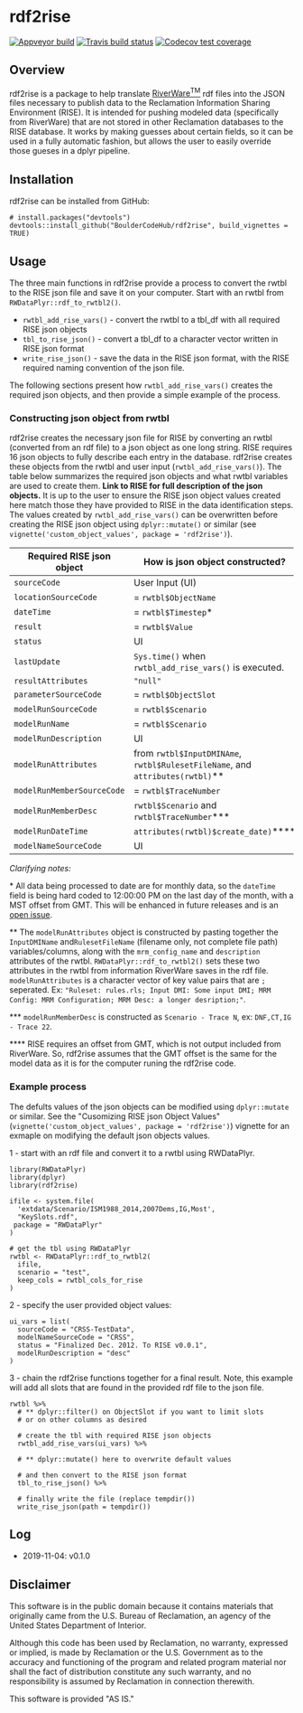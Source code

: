 rdf2rise
========================

<!-- badges: start -->
[![Appveyor build](https://ci.appveyor.com/api/projects/status/580nvuavt8c7mnar?svg=true)](https://ci.appveyor.com/project/rabutler-usbr/rdf2rise-63aa8) [![Travis build status](https://travis-ci.org/BoulderCodeHub/rdf2rise.svg?branch=master)](https://travis-ci.org/BoulderCodeHub/rdf2rise)  [![Codecov test coverage](https://codecov.io/gh/BoulderCodeHub/rdf2rise/branch/master/graph/badge.svg)](https://codecov.io/gh/BoulderCodeHub/rdf2rise?branch=master)
<!-- badges: end -->


## Overview

rdf2rise is a package to help translate [RiverWare<sup>TM</sup>](http://www.riverware.org) rdf files into the JSON files necessary to publish data to the Reclamation Information Sharing Environment (RISE). It is intended for pushing modeled data (specifically from RiverWare) that are not stored in other Reclamation databases to the RISE database. It works by making guesses about certain fields, so it can be used in a fully automatic fashion, but allows the user to easily override those gueses in a dplyr pipeline. 

## Installation

rdf2rise can be installed from GitHub:

```
# install.packages("devtools")
devtools::install_github("BoulderCodeHub/rdf2rise", build_vignettes = TRUE)
```

## Usage

The three main functions in rdf2rise provide a process to convert the rwtbl to the RISE json file and save it on your computer. Start with an rwtbl from `RWDataPlyr::rdf_to_rwtbl2()`.

- `rwtbl_add_rise_vars()` - convert the rwtbl to a tbl_df with all required RISE json objects
- `tbl_to_rise_json()` - convert a tbl_df to a character vector written in RISE json format
- `write_rise_json()` - save the data in the RISE json format, with the RISE required naming convention of the json file. 

The following sections present how `rwtbl_add_rise_vars()` creates the required json objects, and then provide a simple example of the process.

### Constructing json object from rwtbl

rdf2rise creates the necessary json file for RISE by converting an rwtbl (converted from an rdf file) to a json object as one long string. RISE requires 16 json objects to fully describe each entry in the database. rdf2rise creates these objects from the rwtbl and user input (`rwtbl_add_rise_vars()`). The table below summarizes the required json objects and what rwtbl variables are used to create them. **Link to RISE for full description of the json objects.** It is up to the user to ensure the RISE json object values created here match those they have provided to RISE in the data identification steps. The values created by `rwtbl_add_rise_vars()` can be overwritten before creating the RISE json object using `dplyr::mutate()` or similar (see `vignette('custom_object_values', package = 'rdf2rise')`).

| Required RISE json object | How is json object constructed? |
| --- | --- |
| `sourceCode` | User Input (UI) |
| `locationSourceCode` | = `rwtbl$ObjectName` |
| `dateTime` | = `rwtbl$Timestep`* |
| `result` | = `rwtbl$Value` |
| `status` | UI |
| `lastUpdate` | `Sys.time()` when `rwtbl_add_rise_vars()` is executed. |
| `resultAttributes` | `"null"` |
| `parameterSourceCode` | = `rwtbl$ObjectSlot` |
| `modelRunSourceCode` | = `rwtbl$Scenario` |
| `modelRunName` | = `rwtbl$Scenario` |
| `modelRunDescription` | UI |
| `modelRunAttributes` | from `rwtbl$InputDMINAme`, `rwtbl$RulesetFileName`, and `attributes(rwtbl)`** |
| `modelRunMemberSourceCode` | = `rwtbl$TraceNumber` |
| `modelRunMemberDesc` | `rwtbl$Scenario` and `rwtbl$TraceNumber`*** |
| `modelRunDateTime` | `attributes(rwtbl)$create_date)`**** |
| `modelNameSourceCode` | UI |

*Clarifying notes:*

\* All data being processed to date are for monthly data, so the `dateTime` field is being hard coded to 12:00:00 PM on the last day of the month, with a MST offset from GMT. This will be enhanced in future releases and is an [open issue](https://github.com/BoulderCodeHub/rdf2rise/issues/5).

** The `modelRunAttributes` object is constructed by pasting together the `InputDMIName` and`RulesetFileName` (filename only, not complete file path) variables/columns, along with the `mrm_config_name` and  `description` attributes of the rwtbl. `RWDataPlyr::rdf_to_rwtbl2()` sets these two attributes in the rwtbl from information RiverWare saves in the rdf file. `modelRunAttributes` is a character vector of key value pairs that are `;` seperated. Ex: `"Ruleset: rules.rls; Input DMI: Some input DMI; MRM Config: MRM Configuration; MRM Desc: a longer desription;"`.

*** `modelRunMemberDesc` is constructed as `Scenario - Trace N`, ex: `DNF,CT,IG - Trace 22`. 

**** RISE requires an offset from GMT, which is not output included from RiverWare. So, rdf2rise assumes that the GMT offset is the same for the model data as it is for the computer runing the rdf2rise code.

### Example process

The defults values of the json objects can be modified using `dplyr::mutate` or similar. See the "Cusomizing RISE json Object Values" (`vignette('custom_object_values', package = 'rdf2rise')`) vignette for an exmaple on modifying the default json objects values. 

1 - start with an rdf file and convert it to a rwtbl using RWDataPlyr.

```
library(RWDataPlyr)
library(dplyr)
library(rdf2rise)

ifile <- system.file(
  'extdata/Scenario/ISM1988_2014,2007Dems,IG,Most',
  "KeySlots.rdf",
 package = "RWDataPlyr"
)

# get the tbl using RWDataPlyr
rwtbl <- RWDataPlyr::rdf_to_rwtbl2(
  ifile,
  scenario = "test",
  keep_cols = rwtbl_cols_for_rise
)
```

2 - specify the user provided object values:

```
ui_vars = list(
  sourceCode = "CRSS-TestData",
  modelNameSourceCode = "CRSS",
  status = "Finalized Dec. 2012. To RISE v0.0.1",
  modelRunDescription = "desc"
)
```

3 - chain the rdf2rise functions together for a final result. Note, this example will add all slots that are found in the provided rdf file to the json file.

```
rwtbl %>% 
  # ** dplyr::filter() on ObjectSlot if you want to limit slots
  # or on other columns as desired
  
  # create the tbl with required RISE json objects
  rwtbl_add_rise_vars(ui_vars) %>%
  
  # ** dplyr::mutate() here to overwrite default values

  # and then convert to the RISE json format
  tbl_to_rise_json() %>%

  # finally write the file (replace tempdir())
  write_rise_json(path = tempdir())
```

## Log

- 2019-11-04: v0.1.0

## Disclaimer

This software is in the public domain because it contains materials that originally came from the U.S. Bureau of Reclamation, an agency of the United States Department of Interior.

Although this code has been used by Reclamation, no warranty, expressed or implied, is made by Reclamation or the U.S. Government as to the accuracy and functioning of the program and related program material nor shall the fact of distribution constitute any such warranty, and no responsibility is assumed by Reclamation in connection therewith.

This software is provided "AS IS."
